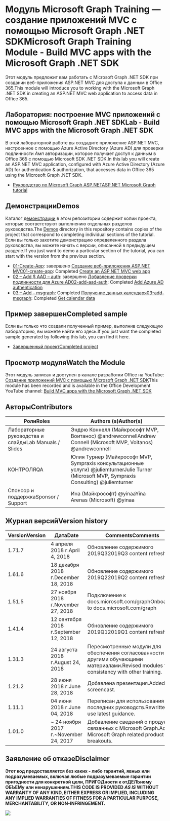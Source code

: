 # <a name="microsoft-graph-training-module---build-mvc-apps-with-the-microsoft-graph-net-sdk"></a><span data-ttu-id="eda01-101">Модуль Microsoft Graph Training — создание приложений MVC с помощью Microsoft Graph .NET SDK</span><span class="sxs-lookup"><span data-stu-id="eda01-101">Microsoft Graph Training Module - Build MVC apps with the Microsoft Graph .NET SDK</span></span>

<span data-ttu-id="eda01-102">Этот модуль предложит вам работать с Microsoft Graph .NET SDK при создании веб-приложения ASP.NET MVC для доступа к данным в Office 365.</span><span class="sxs-lookup"><span data-stu-id="eda01-102">This module will introduce you to working with the Microsoft Graph .NET SDK in creating an ASP.NET MVC web application to access data in Office 365.</span></span>

## <a name="lab---build-mvc-apps-with-the-microsoft-graph-net-sdk"></a><span data-ttu-id="eda01-103">Лаборатория: построение MVC приложений с помощью Microsoft Graph .NET SDK</span><span class="sxs-lookup"><span data-stu-id="eda01-103">Lab - Build MVC apps with the Microsoft Graph .NET SDK</span></span>

<span data-ttu-id="eda01-104">В этой лабораторной работе вы создадите приложение ASP.NET MVC, настроенное с помощью Azure Active Directory (Azure AD) для проверки подлинности _Амп_ авторизации, которое получает доступ к данным в Office 365 с помощью Microsoft SDK .NET SDK.</span><span class="sxs-lookup"><span data-stu-id="eda01-104">In this lab you will create an ASP.NET MVC application, configured with Azure Active Directory (Azure AD) for authentication & authorization, that accesses data in Office 365 using the Microsoft Graph .NET SDK.</span></span>

- [<span data-ttu-id="eda01-105">Руководство по Microsoft Graph ASP.NET</span><span class="sxs-lookup"><span data-stu-id="eda01-105">ASP.NET Microsoft Graph tutorial</span></span>](https://docs.microsoft.com/graph/training/aspnet-tutorial)

## <a name="demos"></a><span data-ttu-id="eda01-106">Демонстрации</span><span class="sxs-lookup"><span data-stu-id="eda01-106">Demos</span></span>

<span data-ttu-id="eda01-107">Каталог [демонстрации](./Demos) в этом репозитории содержит копии проекта, которые соответствуют выполнению отдельных разделов руководства.</span><span class="sxs-lookup"><span data-stu-id="eda01-107">The [Demos](./Demos) directory in this repository contains copies of the project that correspond to completing individual sections of the tutorial.</span></span> <span data-ttu-id="eda01-108">Если вы только захотите демонстрацию определенного раздела руководства, вы можете начать с версии, описанной в предыдущем разделе.</span><span class="sxs-lookup"><span data-stu-id="eda01-108">If you just want to demo a particular section of the tutorial, you can start with the version from the previous section.</span></span>

- <span data-ttu-id="eda01-109">[01-Create-App](Demos/01-create-app): завершено [Создание веб-приложения ASP.NET MVC](https://docs.microsoft.com/graph/training/aspnet-tutorial?tutorial-step=1)</span><span class="sxs-lookup"><span data-stu-id="eda01-109">[01-create-app](Demos/01-create-app): Completed [Create an ASP.NET MVC web app](https://docs.microsoft.com/graph/training/aspnet-tutorial?tutorial-step=1)</span></span>
- <span data-ttu-id="eda01-110">[02 – Add $ AAD – auth](Demos/02-add-aad-auth): завершено [Добавление проверки подлинности для Azure AD](https://docs.microsoft.com/graph/training/aspnet-tutorial?tutorial-step=3)</span><span class="sxs-lookup"><span data-stu-id="eda01-110">[02-add-aad-auth](Demos/02-add-aad-auth): Completed [Add Azure AD authentication](https://docs.microsoft.com/graph/training/aspnet-tutorial?tutorial-step=3)</span></span>
- <span data-ttu-id="eda01-111">[03 – Add – msgraph](Demos/03-add-msgraph): Completed [Получение данных календаря](https://docs.microsoft.com/graph/training/aspnet-tutorial?tutorial-step=4)</span><span class="sxs-lookup"><span data-stu-id="eda01-111">[03-add-msgraph](Demos/03-add-msgraph): Completed [Get calendar data](https://docs.microsoft.com/graph/training/aspnet-tutorial?tutorial-step=4)</span></span>

## <a name="completed-sample"></a><span data-ttu-id="eda01-112">Пример завершен</span><span class="sxs-lookup"><span data-stu-id="eda01-112">Completed sample</span></span>

<span data-ttu-id="eda01-113">Если вы только что создали полученный пример, выполнив следующую лабораторию, вы можете найти его здесь.</span><span class="sxs-lookup"><span data-stu-id="eda01-113">If you just want the completed sample generated by following this lab, you can find it here.</span></span>

- [<span data-ttu-id="eda01-114">Завершенный проект</span><span class="sxs-lookup"><span data-stu-id="eda01-114">Completed project</span></span>](Demos/03-add-msgraph)

## <a name="watch-the-module"></a><span data-ttu-id="eda01-115">Просмотр модуля</span><span class="sxs-lookup"><span data-stu-id="eda01-115">Watch the Module</span></span>

<span data-ttu-id="eda01-116">Этот модуль записан и доступен в канале разработки Office на YouTube: [Создание приложений MVC с помощью Microsoft Graph .NET SDK](https://youtu.be/87_gpuFg1Wo)</span><span class="sxs-lookup"><span data-stu-id="eda01-116">This module has been recorded and is available in the Office Development YouTube channel: [Build MVC apps with the Microsoft Graph .NET SDK](https://youtu.be/87_gpuFg1Wo)</span></span>

## <a name="contributors"></a><span data-ttu-id="eda01-117">Авторы</span><span class="sxs-lookup"><span data-stu-id="eda01-117">Contributors</span></span>

|        <span data-ttu-id="eda01-118">Роли</span><span class="sxs-lookup"><span data-stu-id="eda01-118">Roles</span></span>         |                            <span data-ttu-id="eda01-119">Authors (s)</span><span class="sxs-lookup"><span data-stu-id="eda01-119">Author(s)</span></span>                             |
| -------------------- | ---------------------------------------------------------------- |
| <span data-ttu-id="eda01-120">Лабораторные руководства и слайды</span><span class="sxs-lookup"><span data-stu-id="eda01-120">Lab Manuals / Slides</span></span> | <span data-ttu-id="eda01-121">Эндрю Коннелл (Майкрософт MVP, Воитанос) @andrewconnell</span><span class="sxs-lookup"><span data-stu-id="eda01-121">Andrew Connell (Microsoft MVP, Voitanos) @andrewconnell</span></span>          |
| <span data-ttu-id="eda01-122">КОНТРОЛЯ</span><span class="sxs-lookup"><span data-stu-id="eda01-122">QA</span></span>                   | <span data-ttu-id="eda01-123">Юлия Турнер (Майкрософт MVP, Sympraxis консультационные услуги) @juliemturner</span><span class="sxs-lookup"><span data-stu-id="eda01-123">Julie Turner (Microsoft MVP, Sympraxis Consulting) @juliemturner</span></span> |
| <span data-ttu-id="eda01-124">Спонсор и поддержка</span><span class="sxs-lookup"><span data-stu-id="eda01-124">Sponsor / Support</span></span>    | <span data-ttu-id="eda01-125">Ина (Майкрософт) @yinaa</span><span class="sxs-lookup"><span data-stu-id="eda01-125">Yina Arenas (Microsoft) @yinaa</span></span>                                   |

## <a name="version-history"></a><span data-ttu-id="eda01-126">Журнал версий</span><span class="sxs-lookup"><span data-stu-id="eda01-126">Version history</span></span>

| <span data-ttu-id="eda01-127">Version</span><span class="sxs-lookup"><span data-stu-id="eda01-127">Version</span></span> |        <span data-ttu-id="eda01-128">Дата</span><span class="sxs-lookup"><span data-stu-id="eda01-128">Date</span></span>        |                       <span data-ttu-id="eda01-129">Comments</span><span class="sxs-lookup"><span data-stu-id="eda01-129">Comments</span></span>                       |
| ------- | ------------------ | ---------------------------------------------------- |
| <span data-ttu-id="eda01-130">1.7</span><span class="sxs-lookup"><span data-stu-id="eda01-130">1.7</span></span>     | <span data-ttu-id="eda01-131">4 апреля 2018 г.</span><span class="sxs-lookup"><span data-stu-id="eda01-131">April 4, 2018</span></span>      | <span data-ttu-id="eda01-132">Обновление содержимого 2019Q3</span><span class="sxs-lookup"><span data-stu-id="eda01-132">2019Q3 content refresh</span></span>                               |
| <span data-ttu-id="eda01-133">1.6</span><span class="sxs-lookup"><span data-stu-id="eda01-133">1.6</span></span>     | <span data-ttu-id="eda01-134">18 декабря 2018 г.</span><span class="sxs-lookup"><span data-stu-id="eda01-134">December 18, 2018</span></span>  | <span data-ttu-id="eda01-135">Обновление содержимого 2019Q2</span><span class="sxs-lookup"><span data-stu-id="eda01-135">2019Q2 content refresh</span></span>                               |
| <span data-ttu-id="eda01-136">1.5</span><span class="sxs-lookup"><span data-stu-id="eda01-136">1.5</span></span>     | <span data-ttu-id="eda01-137">27 ноября 2018 г.</span><span class="sxs-lookup"><span data-stu-id="eda01-137">November 27, 2018</span></span>  | <span data-ttu-id="eda01-138">Подключение к docs.microsoft.com/graph</span><span class="sxs-lookup"><span data-stu-id="eda01-138">Onboarded to docs.microsoft.com/graph</span></span>                |
| <span data-ttu-id="eda01-139">1.4</span><span class="sxs-lookup"><span data-stu-id="eda01-139">1.4</span></span>     | <span data-ttu-id="eda01-140">12 сентября 2018 г.</span><span class="sxs-lookup"><span data-stu-id="eda01-140">September 12, 2018</span></span> | <span data-ttu-id="eda01-141">Обновление содержимого 2019Q1</span><span class="sxs-lookup"><span data-stu-id="eda01-141">2019Q1 content refresh</span></span>                               |
| <span data-ttu-id="eda01-142">1.3</span><span class="sxs-lookup"><span data-stu-id="eda01-142">1.3</span></span>     | <span data-ttu-id="eda01-143">24 августа 2018 г.</span><span class="sxs-lookup"><span data-stu-id="eda01-143">August 24, 2018</span></span>    | <span data-ttu-id="eda01-144">Пересмотренные модули для обеспечения согласованности с другими обучающими материалами.</span><span class="sxs-lookup"><span data-stu-id="eda01-144">Revised modules for consistency with other training.</span></span> |
| <span data-ttu-id="eda01-145">1.2</span><span class="sxs-lookup"><span data-stu-id="eda01-145">1.2</span></span>     | <span data-ttu-id="eda01-146">28 июня 2018 г.</span><span class="sxs-lookup"><span data-stu-id="eda01-146">June 28, 2018</span></span>      | <span data-ttu-id="eda01-147">Добавлена презентация.</span><span class="sxs-lookup"><span data-stu-id="eda01-147">Added screencast.</span></span>                                    |
| <span data-ttu-id="eda01-148">1.1</span><span class="sxs-lookup"><span data-stu-id="eda01-148">1.1</span></span>     | <span data-ttu-id="eda01-149">04 июня 2018 г.</span><span class="sxs-lookup"><span data-stu-id="eda01-149">June 04, 2018</span></span>      | <span data-ttu-id="eda01-150">Переписан для использования последних руководств.</span><span class="sxs-lookup"><span data-stu-id="eda01-150">Rewritten to use latest guidance.</span></span>                    |
| <span data-ttu-id="eda01-151">1.0</span><span class="sxs-lookup"><span data-stu-id="eda01-151">1.0</span></span>     | <span data-ttu-id="eda01-152">~ 24 ноября 2017 г.</span><span class="sxs-lookup"><span data-stu-id="eda01-152">~November 24, 2017</span></span> | <span data-ttu-id="eda01-153">Добавление сведений о продуктах, связанных с Microsoft Graph.</span><span class="sxs-lookup"><span data-stu-id="eda01-153">Add Microsoft Graph related product breakouts.</span></span>       |

## <a name="disclaimer"></a><span data-ttu-id="eda01-154">Заявление об отказе</span><span class="sxs-lookup"><span data-stu-id="eda01-154">Disclaimer</span></span>

<span data-ttu-id="eda01-155">**Этот код предоставляется без каких *-* либо гарантий, явных или подразумеваемых, включая любые подразумеваемые гарантии пригодности для конкретной цели, ПРИГОДности к отДЕЛЬному ОБЪЕМу или ненарушениям.**</span><span class="sxs-lookup"><span data-stu-id="eda01-155">**THIS CODE IS PROVIDED *AS IS* WITHOUT WARRANTY OF ANY KIND, EITHER EXPRESS OR IMPLIED, INCLUDING ANY IMPLIED WARRANTIES OF FITNESS FOR A PARTICULAR PURPOSE, MERCHANTABILITY, OR NON-INFRINGEMENT.**</span></span>

<img src="https://telemetry.sharepointpnp.com/msgraph-training-aspnetmvcapp" />